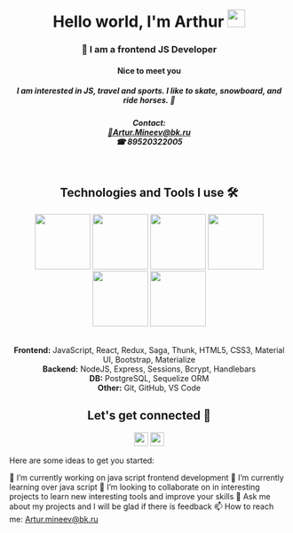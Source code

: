 <h1 align="center"> Hello world, I'm Arthur
 <img src="https://github.com/blackcater/blackcater/raw/main/images/Hi.gif" height="32"/></h1>
<h3 align="center">🚀 I am a frontend JS Developer</h3>
<div align="center">
<h4>Nice to meet you<h4/>
<h5>I am interested in JS, travel and sports. I like to skate, snowboard, and ride horses. 🧗<h5/>
Contact: 
 <br/>
<a href='https://mail.yandex.ru/compose?mailto=Artur.Mineev@bk.ru'>📩Artur.Mineev@bk.ru<a/>
 <br/>
 ☎ 89520322005
</div>

<br/>
<div align="center">
  <h2>Technologies and Tools I use 🛠️</h2>
  <a href='#'><img src='https://user-images.githubusercontent.com/115625017/199911390-57cd77b9-1d53-45b3-876f-4ae1d0400412.png'"width="50" height="100"></img></a>
  <a href='#'><img src='https://user-images.githubusercontent.com/115625017/199911609-05e8f88f-8382-42e6-884b-8bdb4f4d4158.png'"width="50" height="100"></img></a>
  <a href='#'><img src='https://user-images.githubusercontent.com/115625017/199911867-6c26dc92-8427-4940-804d-1a3f7653b1a3.png'"width="50" height="100"></img></a>
  <a href='#'><img src='https://user-images.githubusercontent.com/115625017/199912014-edeb8772-ff20-4af1-a2a1-2a140e05600e.png'"width="50" height="100"></img></a>
  <a href='#'><img src='https://user-images.githubusercontent.com/115625017/199912332-c1afe119-265a-40db-9eed-04a12222fa58.png'"width="50" height="100"></img></a>
  <a href='#'><img src='https://user-images.githubusercontent.com/115625017/199913730-c154672e-1505-485c-bf8e-a24f1177e385.png'"width="50" height="100"></img></a>
  </br>
  </br>
  
  <span>**Frontend:** JavaScript, React, Redux, Saga, Thunk, HTML5, CSS3, Material UI, Bootstrap, Materialize</span></br>
  <span>**Backend:** NodeJS, Express, Sessions, Bcrypt, Handlebars</span></br>
  <span>**DB:** PostgreSQL, Sequelize ORM</span></br>
  <span>**Other:** Git, GitHub, VS Code</span></br>
</div>
<h2 align="center">Let's get connected 🤝</h2>
<div align="center">
  <a href='https://t.me/arthurmineev' target="_blank"><img src='https://user-images.githubusercontent.com/115625017/199916613-a4aafc0b-348f-45fc-a8b3-9a33beadccc0.png'"width="25" height="25"></img></a>
  <a href='instagram.com›arthurmineev/=nametag' target="_blank"><img src='https://user-images.githubusercontent.com/115625017/199916762-9884f52b-031a-46b1-804e-ee725d123c37.png'"width="25" height="25"></img></a>
</div>

Here are some ideas to get you started:

🔭 I’m currently working on java script frontend development
🌱 I’m currently learning over java script
👯 I’m looking to collaborate on in interesting projects to learn new interesting tools and improve your skills
💬 Ask me about my projects and I will be glad if there is feedback
📫 How to reach me: Artur.mineev@bk.ru
</h3>

